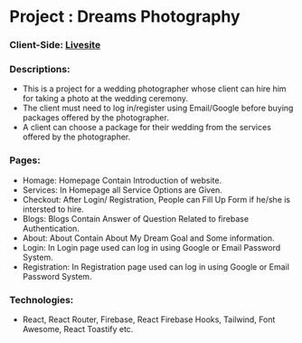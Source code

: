 # Project : Dreams Photography 

### Client-Side: [Livesite](https://dreams-photography-786.web.app/)

### Descriptions:
* This is a project for a wedding photographer whose client can hire him for taking a photo at the wedding ceremony. 
* The client must need to log in/register using Email/Google before buying packages offered by the photographer.
* A client can choose a package for their wedding from the services offered by the photographer.
 
### Pages:
* Homage: Homepage Contain Introduction of website.
* Services: In Homepage all Service Options are Given.
* Checkout: After Login/ Registration, People can Fill Up Form if he/she is intersted to hire.
* Blogs: Blogs Contain Answer of Question Related to firebase Authentication.
* About: About Contain About My Dream Goal and Some information.
* Login: In Login page used can log in using Google or Email Password System.
* Registration: In Registration page used can log in using Google or Email Password System.


### Technologies:
* React, React Router, Firebase, React Firebase Hooks, Tailwind, Font Awesome, React Toastify etc.
